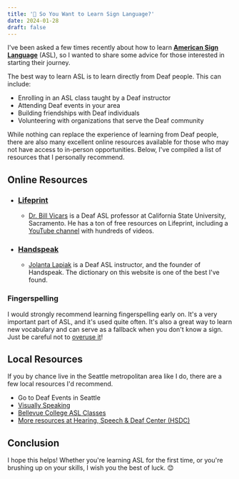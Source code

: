 ```yaml
---
title: '👐 So You Want to Learn Sign Language?'
date: 2024-01-28
draft: false
---
```

I've been asked a few times recently about how to learn [**American Sign Language**](https://en.wikipedia.org/wiki/American_Sign_Language) (ASL), so I wanted to share some advice for those interested in starting their journey.

The best way to learn ASL is to learn directly from Deaf people. This can include:
- Enrolling in an ASL class taught by a Deaf instructor
- Attending Deaf events in your area
- Building friendships with Deaf individuals
- Volunteering with organizations that serve the Deaf community

While nothing can replace the experience of learning from Deaf people, there are also many excellent online resources available for those who may not have access to in-person opportunities. Below, I've compiled a list of resources that I personally recommend.

## Online Resources

- ### [Lifeprint](https://www.lifeprint.com/)
  - [Dr. Bill Vicars](https://www.lifeprint.com/asl101/pages-layout/instructor.htm) is a Deaf ASL professor at California State University, Sacramento. He has a ton of free resources on Lifeprint, including a [YouTube channel](https://www.youtube.com/user/billvicars) with hundreds of videos.
- ### [Handspeak](https://www.handspeak.com/)
  - [Jolanta Lapiak](https://www.handspeak.com/learn/1/) is a Deaf ASL instructor, and the founder of Handspeak. The dictionary on this website is one of the best I've found.

### Fingerspelling

I would strongly recommend learning fingerspelling early on. It's a very important part of ASL, and it's used quite often. It's also a great way to learn new vocabulary and can serve as a fallback when you don't know a sign. Just be careful not to [overuse it](https://www.youtube.com/watch?v=fYAVL1Dxokk)!

## Local Resources

If you by chance live in the Seattle metropolitan area like I do, there are a few local resources I'd recommend.

- Go to Deaf Events in Seattle
- [Visually Speaking](https://www.visuallyspeaking.info/)
- [Bellevue College ASL Classes](https://www.bellevuecollege.edu/worldlanguages/departments/american-sign-language-asl/)
- [More resources at Hearing, Speech & Deaf Center (HSDC)](https://hsdc.org/education/resources/)

## Conclusion

I hope this helps! Whether you're learning ASL for the first time, or you're brushing up on your skills, I wish you the best of luck. 😊
